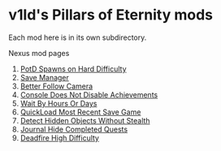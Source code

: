 v1ld's Pillars of Eternity mods
===============================

Each mod here is in its own subdirectory.

Nexus mod pages
1. [PotD Spawns on Hard Difficulty](https://www.nexusmods.com/pillarsofeternity/mods/326/)
2. [Save Manager](https://www.nexusmods.com/pillarsofeternity/mods/327)
3. [Better Follow Camera](https://www.nexusmods.com/pillarsofeternity/mods/328)
4. [Console Does Not Disable Achievements](https://www.nexusmods.com/pillarsofeternity/mods/329)
5. [Wait By Hours Or Days](https://www.nexusmods.com/pillarsofeternity/mods/330)
6. [QuickLoad Most Recent Save Game](https://www.nexusmods.com/pillarsofeternity/mods/331)
7. [Detect Hidden Objects Without Stealth](https://www.nexusmods.com/pillarsofeternity/mods/333)
8. [Journal Hide Completed Quests](https://www.nexusmods.com/pillarsofeternity/mods/334)
9. [Deadfire High Difficulty](https://www.nexusmods.com/pillarsofeternity/mods/336)
